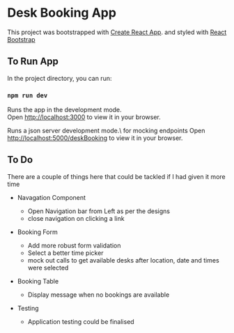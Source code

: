# Desk Booking App

This project was bootstrapped with [Create React App](https://github.com/facebook/create-react-app).
and styled with [React Bootstrap](https://github.com/react-bootstrap/react-bootstrap)

## To Run App

In the project directory, you can run:

### `npm run dev`

Runs the app in the development mode.\
Open [http://localhost:3000](http://localhost:3000) to view it in your browser.

Runs a json server development mode.\ for mocking endpoints
Open [http://localhost:5000/deskBooking](http://localhost:5000/deskBooking) to view it in your browser.

## To Do
There are a couple of things here that could be tackled if I had given it more time
 - Navagation Component
   - Open Navigation bar from Left as per the designs
   - close navigation on clicking a link

 - Booking Form
   - Add more robust form validation
   - Select a better time picker
   - mock out calls to get available desks after location, date and times were selected

- Booking Table
  - Display message when no bookings are available

- Testing
  - Application testing could be finalised






